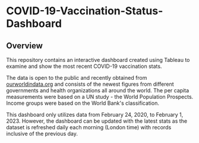 # COVID-19-Vaccination-Status-Dashboard

## Overview
This repository contains an interactive dashboard created using Tableau to examine and show the most recent COVID-19 vaccination stats.

The data is open to the public and recently obtained from [ourworldindata.org](https://ourworldindata.org/covid-vaccinations) and consists of the newest figures from different governments and health organizations all around the world.  The per capita measurements were based on a UN study - the World Population Prospects. Income groups were based on the World Bank's classification.

This dashboard only utilizes data from February 24, 2020, to February 1, 2023. However, the dashboard can be updated with the latest stats as the dataset is refreshed daily each morning (London time) with records inclusive of the previous day.
